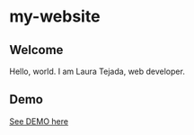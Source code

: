 # my-website
## Welcome
Hello, world. I am Laura Tejada, web developer.


## Demo
[See DEMO here](https://lauratejada.github.io/my-website/)
